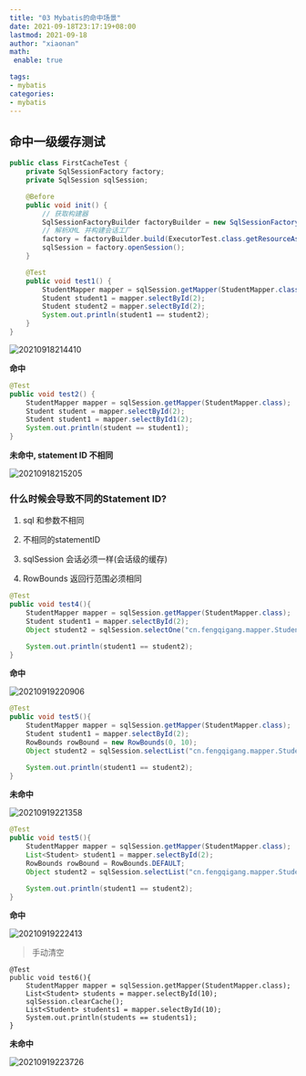 ```yaml
---
title: "03 Mybatis的命中场景"
date: 2021-09-18T23:17:19+08:00
lastmod: 2021-09-18
author: "xiaonan"
math:
 enable: true

tags:
- mybatis
categories:
- mybatis
---
```


## 命中一级缓存测试


```java
public class FirstCacheTest {
    private SqlSessionFactory factory;
    private SqlSession sqlSession;

    @Before
    public void init() {
        // 获取构建器
        SqlSessionFactoryBuilder factoryBuilder = new SqlSessionFactoryBuilder();
        // 解析XML 并构建会话工厂
        factory = factoryBuilder.build(ExecutorTest.class.getResourceAsStream("/mybatis-config.xml"));
        sqlSession = factory.openSession();
    }

    @Test
    public void test1() {
        StudentMapper mapper = sqlSession.getMapper(StudentMapper.class);
        Student student1 = mapper.selectById(2);
        Student student2 = mapper.selectById(2);
        System.out.println(student1 == student2);
    }
}
```

![20210918214410](https://img.fengqigang.cn//img/20210918214410.png)

**命中**


```java
@Test
public void test2() {
    StudentMapper mapper = sqlSession.getMapper(StudentMapper.class);
    Student student = mapper.selectById(2);
    Student student1 = mapper.selectById1(2);
    System.out.println(student == student1);
}
```

**未命中, statement ID 不相同**

![20210918215205](https://img.fengqigang.cn//img/20210918215205.png)

### 什么时候会导致不同的Statement ID?

1. sql 和参数不相同

2. 不相同的statementID

3. sqlSession 会话必须一样(会话级的缓存)

4. RowBounds 返回行范围必须相同

```java
@Test
public void test4(){
    StudentMapper mapper = sqlSession.getMapper(StudentMapper.class);
    Student student1 = mapper.selectById(2);
    Object student2 = sqlSession.selectOne("cn.fengqigang.mapper.StudentMapper.selectById", 2);

    System.out.println(student1 == student2);
}
```

**命中**

![20210919220906](https://img.fengqigang.cn//img/20210919220906.png)


```java
@Test
public void test5(){
    StudentMapper mapper = sqlSession.getMapper(StudentMapper.class);
    Student student1 = mapper.selectById(2);
    RowBounds rowBound = new RowBounds(0, 10);
    Object student2 = sqlSession.selectList("cn.fengqigang.mapper.StudentMapper.selectById", 2, rowBound);

    System.out.println(student1 == student2);
}
```

**未命中**

![20210919221358](https://img.fengqigang.cn//img/20210919221358.png)


```java
@Test
public void test5(){
    StudentMapper mapper = sqlSession.getMapper(StudentMapper.class);
    List<Student> student1 = mapper.selectById(2);
    RowBounds rowBound = RowBounds.DEFAULT;
    Object student2 = sqlSession.selectList("cn.fengqigang.mapper.StudentMapper.selectById", 2, rowBound);

    System.out.println(student1 == student2);
}
```

**命中**

![20210919222413](https://img.fengqigang.cn//img/20210919222413.png)



> 手动清空

```
@Test
public void test6(){
    StudentMapper mapper = sqlSession.getMapper(StudentMapper.class);
    List<Student> students = mapper.selectById(10);
    sqlSession.clearCache();
    List<Student> students1 = mapper.selectById(10);
    System.out.println(students == students1);
}
```

**未命中**

![20210919223726](https://img.fengqigang.cn//img/20210919223726.png)







